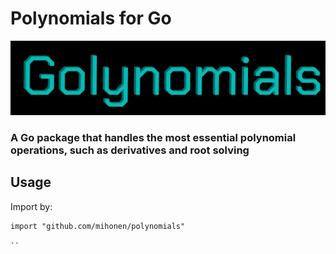 # Polynomials for Go

![Logo](./images/golynomials.png)

### A Go package that handles the most essential polynomial operations, such as derivatives and root solving

## Usage

Import by:   
```
import "github.com/mihonen/polynomials"

``
